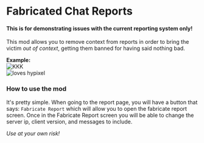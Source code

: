 # Fabricated Chat Reports
#### This is for demonstrating issues with the current reporting system only!

This mod allows you to remove context from reports in order to bring the victim *out of context*, getting them banned for having said nothing bad.  

**Example:**  
![KKK](https://github.com/fxmorin/FabricatedChatReports/blob/master/images/kkk.png)  
![loves hypixel](https://github.com/fxmorin/FabricatedChatReports/blob/master/images/lovesHypixel.png)  

### How to use the mod
It's pretty simple. When going to the report page, you will have a button that says: `Fabricate Report` which will allow you to open the fabricate report screen.
Once in the Fabricate Report screen you will be able to change the server ip, client version, and messages to include.

*Use at your own risk!*  